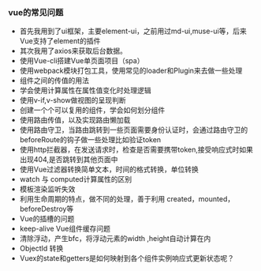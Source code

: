 ### vue的常见问题
- 首先我用到了ui框架，主要element-ui，之前用过md-ui,muse-ui等，后来Vue支持了element的插件
- 其次我用了axios来获取后台数据。
- 使用Vue-cli搭建Vue单页面项目（spa）
- 使用webpack模块打包工具，使用常见的loader和Plugin来去做一些处理
- 组件之间的传值的用法
- 学会使用计算属性在属性值变化时处理逻辑
- 使用v-if,v-show做视图的呈现判断
- 创建一个个可以复用的组件，学会如何划分组件
- 使用路由传值，以及实现路由懒加载
- 使用路由守卫，当路由跳转到一些页面需要身份认证时，会通过路由守卫的beforeRoute的钩子做一些处理比如验证token
- 使用http拦截器，在发送请求时，检查是否需要携带token,接受响应式时如果出现404,是否跳转到其他页面中
- 使用Vue过滤器转换简单文本，时间的格式转换，单位转换
- watch 与 computed计算属性的区别
- 模板渲染监听失效
- 利用生命周期的特点，做不同的处理，善于利用 created，mounted，beforeDestroy等
- Vue的插槽的问题
- keep-alive Vue组件缓存问题
- 清除浮动，产生bfc，将浮动元素的width ,height自动计算在内
- ObjectId 转换
- Vuex的state和getters是如何映射到各个组件实例响应式更新状态呢？
